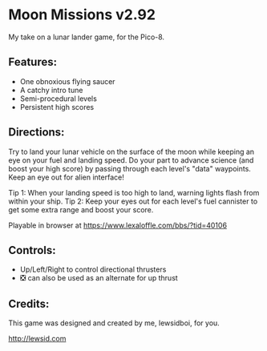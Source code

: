 Moon Missions v2.92
===================
My take on a lunar lander game, for the Pico-8.

Features:
---------
  - One obnoxious flying saucer
  - A catchy intro tune
  - Semi-procedural levels
  - Persistent high scores

Directions:
-----------
Try to land your lunar vehicle on the surface of the moon while keeping an eye on your fuel
and landing speed. Do your part to advance science (and boost your high score) by passing 
through each level's "data" waypoints. Keep an eye out for alien interface!

Tip 1: When your landing speed is too high to land, warning lights flash from within your ship.
Tip 2: Keep your eyes out for each level's fuel cannister to get some extra range and boost your score.

Playable in browser at https://www.lexaloffle.com/bbs/?tid=40106

Controls:
---------
  - Up/Left/Right to control directional thrusters
  - ❎ can also be used as an alternate for up thrust

Credits:
--------
This game was designed and created by me, lewsidboi, for you.

http://lewsid.com